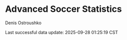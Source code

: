 # Advanced Soccer Statistics
Denis Ostroushko

<!-- gfm -->

Last successful data update: 2025-09-28 01:25:19 CST
